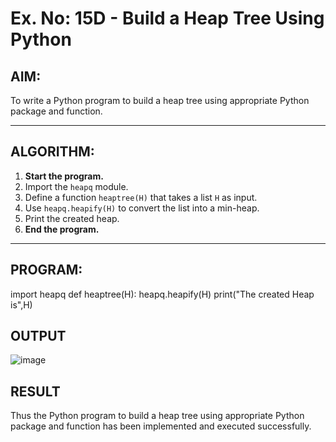 # Ex. No: 15D - Build a Heap Tree Using Python

## AIM:
To write a Python program to build a heap tree using appropriate Python package and function.

---

## ALGORITHM:

1. **Start the program.**
2. Import the `heapq` module.
3. Define a function `heaptree(H)` that takes a list `H` as input.
4. Use `heapq.heapify(H)` to convert the list into a min-heap.
5. Print the created heap.
6. **End the program.**

---

## PROGRAM:


import heapq def heaptree(H): heapq.heapify(H) print("The created Heap is",H)

## OUTPUT
 
 ![image](https://github.com/user-attachments/assets/c09d4ecc-1dda-4b60-b75e-ab7ce8ea6270)



## RESULT
Thus the Python program to build a heap tree using appropriate Python package and function has been implemented and executed successfully.
